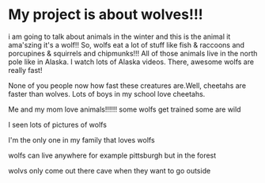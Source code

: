 # My project is about wolves!!!

i am going to talk about animals in the winter and this is the animal it ama'szing
it's a wolf!! So, wolfs eat  a lot of stuff like fish & raccoons and porcupines & 
squirrels  and chipmunks!!! All of those animals live in the north pole like
in Alaska. I watch lots of Alaska videos. There, awesome wolfs are really fast!

None of you people now how fast these creatures are.Well, cheetahs are faster than wolves. Lots of boys in my school love cheetahs.

Me and my mom love animals!!!!!! some wolfs get trained some are wild 

I seen lots of pictures of wolfs 

I'm the only one in my family that loves wolfs 

wolfs can live anywhere for example pittsburgh but in the forest

wolvs only come out there cave when they want to go outside

